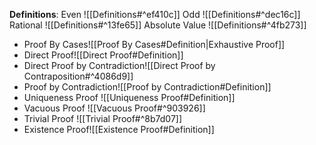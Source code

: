 **Definitions**:
Even
![[Definitions#^ef410c]]
Odd 
![[Definitions#^dec16c]]
Rational 
![[Definitions#^13fe65]]
Absolute Value ![[Definitions#^4fb273]]
- Proof By Cases![[Proof By Cases#Definition|Exhaustive Proof]]
- Direct Proof![[Direct Proof#Definition]]
- Direct Proof by Contradiction![[Direct Proof by Contraposition#^4086d9]]
- Proof by Contradiction![[Proof by Contradiction#Definition]]
- Uniqueness Proof ![[Uniqueness Proof#Definition]]
- Vacuous Proof ![[Vacuous Proof#^903926]]
- Trivial Proof ![[Trivial Proof#^8b7d07]]
- Existence Proof![[Existence Proof#Definition]]